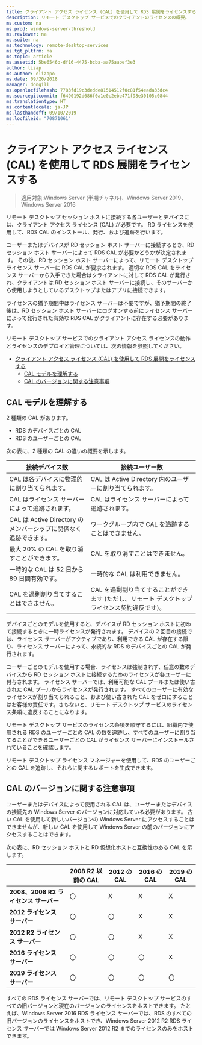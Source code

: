 ```yaml
---
title: クライアント アクセス ライセンス (CAL) を使用して RDS 展開をライセンスする
description: リモート デスクトップ サービスでのクライアントのライセンスの概要。
ms.custom: na
ms.prod: windows-server-threshold
ms.reviewer: na
ms.suite: na
ms.technology: remote-desktop-services
ms.tgt_pltfrm: na
ms.topic: article
ms.assetid: 5be6546b-df16-4475-bcba-aa75aabef3e3
author: lizap
ms.author: elizapo
ms.date: 09/20/2018
manager: dongill
ms.openlocfilehash: 7783fd19c3dedde81514512f0c81f54eada33dc4
ms.sourcegitcommit: f6490192d686f0a1e0c2ebe471f98e30105c0844
ms.translationtype: HT
ms.contentlocale: ja-JP
ms.lasthandoff: 09/10/2019
ms.locfileid: "70871061"
---
```

# <a name="license-your-rds-deployment-with-client-access-licenses-cals"></a>クライアント アクセス ライセンス (CAL) を使用して RDS 展開をライセンスする

>適用対象:Windows Server (半期チャネル)、Windows Server 2019、Windows Server 2016

リモート デスクトップ セッション ホストに接続する各ユーザーとデバイスには、クライアント アクセス ライセンス (CAL) が必要です。 RD ライセンスを使用して、RDS CAL のインストール、発行、および追跡を行います。  

ユーザーまたはデバイスが RD セッション ホスト サーバーに接続するとき、RD セッション ホスト サーバーによって RDS CAL が必要かどうかが決定されます。 その後、RD セッション ホスト サーバーによって、リモート デスクトップ ライセンス サーバーに RDS CAL が要求されます。 適切な RDS CAL をライセンス サーバーから入手できた場合はクライアントに対して RDS CAL が発行され、クライアントは RD セッション ホスト サーバーに接続し、そのサーバーから使用しようとしているデスクトップまたはアプリに接続できます。

ライセンスの猶予期間中はライセンス サーバーは不要ですが、猶予期間の終了後は、RD セッション ホスト サーバーにログオンする前にライセンス サーバーによって発行された有効な RDS CAL がクライアントに存在する必要があります。

リモート デスクトップ サービスでのクライアント アクセス ライセンスの動作とライセンスのデプロイと管理については、次の情報を参照してください。

- [クライアント アクセス ライセンス (CAL) を使用して RDS 展開をライセンスする](#license-your-rds-deployment-with-client-access-licenses-cals)
  - [CAL モデルを理解する](#understanding-the-cals-model)
  - [CAL のバージョンに関する注意事項](#note-about-cal-versions)

## <a name="understanding-the-cals-model"></a>CAL モデルを理解する

2 種類の CAL があります。

- RDS のデバイスごとの CAL
- RDS のユーザーごとの CAL

次の表に、2 種類の CAL の違いの概要を示します。

| 接続デバイス数                                                     | 接続ユーザー数                                                                         |
|----------------------------------------------------------------|----------------------------------------------------------------------------------|
| CAL は各デバイスに物理的に割り当てられます。                   | CAL は Active Directory 内のユーザーに割り当てられます。                                 |
| CAL はライセンス サーバーによって追跡されます。                        | CAL はライセンス サーバーによって追跡されます。                                          |
| CAL は Active Directory のメンバーシップに関係なく追跡できます。 | ワークグループ内で CAL を追跡することはできません。                                       |
| 最大 20% の CAL を取り消すことができます。                              | CAL を取り消すことはできません。                                                      |
| 一時的な CAL は 52 日から 89 日間有効です。                       | 一時的な CAL は利用できません。                                                |
| CAL を過剰割り当てすることはできません。                                  | CAL を過剰割り当てすることができます (ただし、リモート デスクトップ ライセンス契約違反です)。 |

デバイスごとのモデルを使用すると、デバイスが RD セッション ホストに初めて接続するときに一時ライセンスが発行されます。 デバイスの 2 回目の接続では、ライセンス サーバーがアクティブであり、利用できる CAL が存在する限り、ライセンス サーバーによって、永続的な RDS のデバイスごとの CAL が発行されます。

ユーザーごとのモデルを使用する場合、ライセンスは強制されず、任意の数のデバイスから RD セッション ホストに接続するためのライセンスが各ユーザーに付与されます。 ライセンス サーバーでは、利用可能な CAL プールまたは使い古された CAL プールからライセンスが発行されます。 すべてのユーザーに有効なライセンスが割り当てられること、および使い古された CAL をゼロにすることはお客様の責任です。さもないと、リモート デスクトップ サービスのライセンス条項に違反することになります。

リモート デスクトップ サービスのライセンス条項を順守するには、組織内で使用される RDS のユーザーごとの CAL の数を追跡し、すべてのユーザーに割り当てることができるユーザーごとの CAL がライセンス サーバーにインストールされていることを確認します。

リモート デスクトップ ライセンス マネージャーを使用して、RDS のユーザーごとの CAL を追跡し、それらに関するレポートを生成できます。

## <a name="note-about-cal-versions"></a>CAL のバージョンに関する注意事項

ユーザーまたはデバイスによって使用される CAL は、ユーザーまたはデバイスの接続先の Windows Server のバージョンに対応している必要があります。 古い CAL を使用して新しいバージョンの Windows Server にアクセスすることはできませんが、新しい CAL を使用して Windows Server の前のバージョンにアクセスすることはできます。

次の表に、RD セッション ホストと RD 仮想化ホストと互換性のある CAL を示します。

|                  |2008 R2 以前の CAL|2012 の CAL|2016 の CAL|2019 の CAL|
|---------------------------------|--------|--------|--------|--------|
| **2008、2008 R2 ライセンス サーバー**| 〇    | X     | X     | X     |
| **2012 ライセンス サーバー**         | 〇    | 〇    | X     | X     |
| **2012 R2 ライセンス サーバー**      | 〇    | 〇    | X     | X     |
| **2016 ライセンス サーバー**         | 〇    | 〇    | 〇    | X     |
| **2019 ライセンス サーバー**         | 〇    | 〇    | 〇    | 〇    |

すべての RDS ライセンス サーバーでは、リモート デスクトップ サービスのすべての旧バージョンと現在のバージョンのライセンスをホストできます。 たとえば、Windows Server 2016 RDS ライセンス サーバーでは、RDS のすべての旧バージョンのライセンスをホストでき、Windows Server 2012 R2 RDS ライセンス サーバーでは Windows Server 2012 R2 までのライセンスのみをホストできます。
